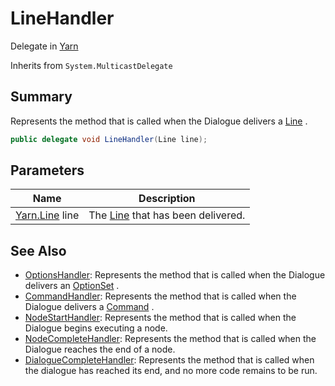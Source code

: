 # LineHandler

Delegate in [Yarn](./)

Inherits from `System.MulticastDelegate`

## Summary

Represents the method that is called when the Dialogue delivers a [Line](yarn.line/) .

```csharp
public delegate void LineHandler(Line line);
```

## Parameters

| Name                         | Description                                     |
| ---------------------------- | ----------------------------------------------- |
| [Yarn.Line](yarn.line/) line | The [Line](yarn.line/) that has been delivered. |

## See Also

* [OptionsHandler](yarn.optionshandler.md): Represents the method that is called when the Dialogue delivers an [OptionSet](yarn.optionset/) .
* [CommandHandler](yarn.commandhandler.md): Represents the method that is called when the Dialogue delivers a [Command](yarn.command/) .
* [NodeStartHandler](yarn.nodestarthandler.md): Represents the method that is called when the Dialogue begins executing a node.
* [NodeCompleteHandler](yarn.nodecompletehandler.md): Represents the method that is called when the Dialogue reaches the end of a node.
* [DialogueCompleteHandler](yarn.dialoguecompletehandler.md): Represents the method that is called when the dialogue has reached its end, and no more code remains to be run.

